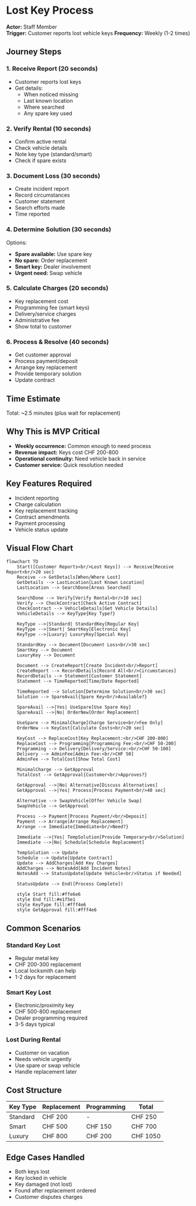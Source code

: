 # Lost Key Process

**Actor:** Staff Member  
**Trigger:** Customer reports lost vehicle keys
**Frequency:** Weekly (1-2 times)

## Journey Steps

### 1. Receive Report (20 seconds)
- Customer reports lost keys
- Get details:
  - When noticed missing
  - Last known location
  - Where searched
  - Any spare key used

### 2. Verify Rental (10 seconds)
- Confirm active rental
- Check vehicle details
- Note key type (standard/smart)
- Check if spare exists

### 3. Document Loss (30 seconds)
- Create incident report
- Record circumstances
- Customer statement
- Search efforts made
- Time reported

### 4. Determine Solution (30 seconds)
Options:
- **Spare available:** Use spare key
- **No spare:** Order replacement
- **Smart key:** Dealer involvement
- **Urgent need:** Swap vehicle

### 5. Calculate Charges (20 seconds)
- Key replacement cost
- Programming fee (smart keys)
- Delivery/service charges
- Administrative fee
- Show total to customer

### 6. Process & Resolve (40 seconds)
- Get customer approval
- Process payment/deposit
- Arrange key replacement
- Provide temporary solution
- Update contract

## Time Estimate
Total: ~2.5 minutes (plus wait for replacement)

## Why This is MVP Critical
- **Weekly occurrence:** Common enough to need process
- **Revenue impact:** Keys cost CHF 200-800
- **Operational continuity:** Need vehicle back in service
- **Customer service:** Quick resolution needed

## Key Features Required
- Incident reporting
- Charge calculation
- Key replacement tracking
- Contract amendments
- Payment processing
- Vehicle status update

## Visual Flow Chart

```mermaid
flowchart TD
    Start([Customer Reports<br/>Lost Keys]) --> Receive[Receive Report<br/>20 sec]
    Receive --> GetDetails[When/Where Lost]
    GetDetails --> LastLocation[Last Known Location]
    LastLocation --> SearchDone[Areas Searched]
    
    SearchDone --> Verify[Verify Rental<br/>10 sec]
    Verify --> CheckContract[Check Active Contract]
    CheckContract --> VehicleDetails[Get Vehicle Details]
    VehicleDetails --> KeyType{Key Type?}
    
    KeyType -->|Standard| StandardKey[Regular Key]
    KeyType -->|Smart| SmartKey[Electronic Key]
    KeyType -->|Luxury| LuxuryKey[Special Key]
    
    StandardKey --> Document[Document Loss<br/>30 sec]
    SmartKey --> Document
    LuxuryKey --> Document
    
    Document --> CreateReport[Create Incident<br/>Report]
    CreateReport --> RecordDetails[Record All<br/>Circumstances]
    RecordDetails --> Statement[Customer Statement]
    Statement --> TimeReported[Time/Date Reported]
    
    TimeReported --> Solution[Determine Solution<br/>30 sec]
    Solution --> SpareAvail{Spare Key<br/>Available?}
    
    SpareAvail -->|Yes| UseSpare[Use Spare Key]
    SpareAvail -->|No| OrderNew[Order Replacement]
    
    UseSpare --> MinimalCharge[Charge Service<br/>Fee Only]
    OrderNew --> KeyCost[Calculate Costs<br/>20 sec]
    
    KeyCost --> ReplaceCost[Key Replacement:<br/>CHF 200-800]
    ReplaceCost --> Programming[Programming Fee:<br/>CHF 50-200]
    Programming --> Delivery[Delivery/Service:<br/>CHF 50-100]
    Delivery --> AdminFee[Admin Fee:<br/>CHF 50]
    AdminFee --> TotalCost[Show Total Cost]
    
    MinimalCharge --> GetApproval
    TotalCost --> GetApproval{Customer<br/>Approves?}
    
    GetApproval -->|No| Alternative[Discuss Alternatives]
    GetApproval -->|Yes| Process[Process Payment<br/>40 sec]
    
    Alternative --> SwapVehicle[Offer Vehicle Swap]
    SwapVehicle --> GetApproval
    
    Process --> Payment[Process Payment/<br/>Deposit]
    Payment --> Arrange[Arrange Replacement]
    Arrange --> Immediate{Immediate<br/>Need?}
    
    Immediate -->|Yes| TempSolution[Provide Temporary<br/>Solution]
    Immediate -->|No| Schedule[Schedule Replacement]
    
    TempSolution --> Update
    Schedule --> Update[Update Contract]
    Update --> AddCharges[Add Key Charges]
    AddCharges --> NotesAdd[Add Incident Notes]
    NotesAdd --> StatusUpdate[Update Vehicle<br/>Status if Needed]
    
    StatusUpdate --> End([Process Complete])
    
    style Start fill:#ffe6e6
    style End fill:#e1f5e1
    style KeyType fill:#fff4e6
    style GetApproval fill:#fff4e6
```

## Common Scenarios

### Standard Key Lost
- Regular metal key
- CHF 200-300 replacement
- Local locksmith can help
- 1-2 days for replacement

### Smart Key Lost
- Electronic/proximity key
- CHF 500-800 replacement
- Dealer programming required
- 3-5 days typical

### Lost During Rental
- Customer on vacation
- Needs vehicle urgently
- Use spare or swap vehicle
- Handle replacement later

## Cost Structure
| Key Type | Replacement | Programming | Total |
|----------|-------------|-------------|-------|
| Standard | CHF 200 | - | CHF 250 |
| Smart | CHF 500 | CHF 150 | CHF 700 |
| Luxury | CHF 800 | CHF 200 | CHF 1050 |

## Edge Cases Handled
- Both keys lost
- Key locked in vehicle
- Key damaged (not lost)
- Found after replacement ordered
- Customer disputes charges